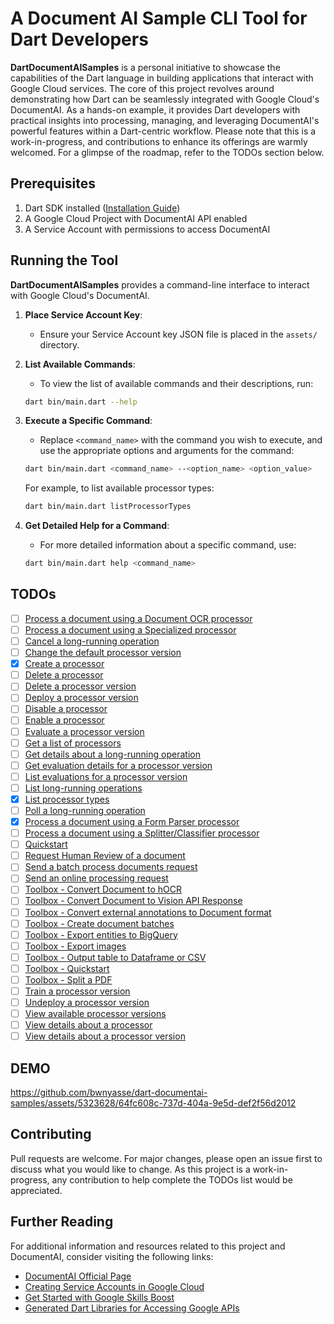 # A Document AI Sample CLI Tool for Dart Developers

**DartDocumentAISamples**  is a personal initiative to showcase the capabilities of the Dart language in building applications that interact with Google Cloud services. The core of this project revolves around demonstrating how Dart can be seamlessly integrated with Google Cloud's DocumentAI. As a hands-on example, it provides Dart developers with practical insights into processing, managing, and leveraging DocumentAI's powerful features within a Dart-centric workflow. Please note that this is a work-in-progress, and contributions to enhance its offerings are warmly welcomed. For a glimpse of the roadmap, refer to the TODOs section below.

## Prerequisites

1. Dart SDK installed ([Installation Guide](https://dart.dev/get-dart))
2. A Google Cloud Project with DocumentAI API enabled
3. A Service Account with permissions to access DocumentAI

## Running the Tool

**DartDocumentAISamples** provides a command-line interface to interact with Google Cloud's DocumentAI.

1. **Place Service Account Key**:
    - Ensure your Service Account key JSON file is placed in the `assets/` directory.

2. **List Available Commands**:
    - To view the list of available commands and their descriptions, run:
    ```bash
    dart bin/main.dart --help
    ```

3. **Execute a Specific Command**:
    - Replace `<command_name>` with the command you wish to execute, and use the appropriate options and arguments for the command:
    ```bash
    dart bin/main.dart <command_name> --<option_name> <option_value>
    ```
    For example, to list available processor types:
    ```bash
    dart bin/main.dart listProcessorTypes
    ```

4. **Get Detailed Help for a Command**:
    - For more detailed information about a specific command, use:
    ```bash
    dart bin/main.dart help <command_name>
    ```

## TODOs 

- [ ] [Process a document using a Document OCR processor](https://cloud.google.com/document-ai/docs/samples/documentai-process-ocr-document?hl=en)
- [ ] [Process a document using a Specialized processor](https://cloud.google.com/document-ai/docs/samples/documentai-process-specialized-document?hl=en)
- [ ] [Cancel a long-running operation](https://cloud.google.com/document-ai/docs/samples/documentai-cancel-operation?hl=en)
- [ ] [Change the default processor version](https://cloud.google.com/document-ai/docs/samples/documentai-set-default-processor-version?hl=en)
- [x] [Create a processor](https://cloud.google.com/document-ai/docs/samples/documentai-create-processor?hl=en)
- [ ] [Delete a processor](https://cloud.google.com/document-ai/docs/samples/documentai-delete-processor?hl=en)
- [ ] [Delete a processor version](https://cloud.google.com/document-ai/docs/samples/documentai-delete-processor-version?hl=en)
- [ ] [Deploy a processor version](https://cloud.google.com/document-ai/docs/samples/documentai-deploy-processor-version?hl=en)
- [ ] [Disable a processor](https://cloud.google.com/document-ai/docs/samples/documentai-disable-processor?hl=en)
- [ ] [Enable a processor](https://cloud.google.com/document-ai/docs/samples/documentai-enable-processor?hl=en)
- [ ] [Evaluate a processor version](https://cloud.google.com/document-ai/docs/samples/documentai-evaluate-processor-version?hl=en)
- [ ] [Get a list of processors](https://cloud.google.com/document-ai/docs/samples/documentai-list-processors?hl=en)
- [ ] [Get details about a long-running operation](https://cloud.google.com/document-ai/docs/samples/documentai-get-operation?hl=en)
- [ ] [Get evaluation details for a processor version](https://cloud.google.com/document-ai/docs/samples/documentai-get-evaluation?hl=en)
- [ ] [List evaluations for a processor version](https://cloud.google.com/document-ai/docs/samples/documentai-list-evaluations?hl=en)
- [ ] [List long-running operations](https://cloud.google.com/document-ai/docs/samples/documentai-list-operations?hl=en)
- [x] [List processor types](https://cloud.google.com/document-ai/docs/samples/documentai-fetch-processor-types?hl=en)
- [ ] [Poll a long-running operation](https://cloud.google.com/document-ai/docs/samples/documentai-poll-operation?hl=en)
- [x] [Process a document using a Form Parser processor](https://cloud.google.com/document-ai/docs/samples/documentai-process-form-document?hl=en)
- [ ] [Process a document using a Splitter/Classifier processor](https://cloud.google.com/document-ai/docs/samples/documentai-process-splitter-document?hl=en)
- [ ] [Quickstart](https://cloud.google.com/document-ai/docs/samples/documentai-quickstart?hl=en)
- [ ] [Request Human Review of a document](https://cloud.google.com/document-ai/docs/samples/documentai-review-document?hl=en)
- [ ] [Send a batch process documents request](https://cloud.google.com/document-ai/docs/samples/documentai-batch-process-document?hl=en)
- [ ] [Send an online processing request](https://cloud.google.com/document-ai/docs/samples/documentai-process-document?hl=en)
- [ ] [Toolbox - Convert Document to hOCR](https://cloud.google.com/document-ai/docs/samples/documentai-toolbox-document-to-hocr?hl=en)
- [ ] [Toolbox - Convert Document to Vision API Response](https://cloud.google.com/document-ai/docs/samples/documentai-toolbox-document-to-vision?hl=en)
- [ ] [Toolbox - Convert external annotations to Document format](https://cloud.google.com/document-ai/docs/samples/documentai-toolbox-convert-external-annotations?hl=en)
- [ ] [Toolbox - Create document batches](https://cloud.google.com/document-ai/docs/samples/documentai-toolbox-create-batches?hl=en)
- [ ] [Toolbox - Export entities to BigQuery](https://cloud.google.com/document-ai/docs/samples/documentai-toolbox-entities-to-bigquery?hl=en)
- [ ] [Toolbox - Export images](https://cloud.google.com/document-ai/docs/samples/documentai-toolbox-export-images?hl=en)
- [ ] [Toolbox - Output table to Dataframe or CSV](https://cloud.google.com/document-ai/docs/samples/documentai-toolbox-table?hl=en)
- [ ] [Toolbox - Quickstart](https://cloud.google.com/document-ai/docs/samples/documentai-toolbox-quickstart?hl=en)
- [ ] [Toolbox - Split a PDF](https://cloud.google.com/document-ai/docs/samples/documentai-toolbox-split-pdf?hl=en)
- [ ] [Train a processor version](https://cloud.google.com/document-ai/docs/samples/documentai-train-processor-version?hl=en)
- [ ] [Undeploy a processor version](https://cloud.google.com/document-ai/docs/samples/documentai-undeploy-processor-version?hl=en)
- [ ] [View available processor versions](https://cloud.google.com/document-ai/docs/samples/documentai-list-processor-versions?hl=en)
- [ ] [View details about a processor](https://cloud.google.com/document-ai/docs/samples/documentai-get-processor?hl=en)
- [ ] [View details about a processor version](https://cloud.google.com/document-ai/docs/samples/documentai-get-processor-version?hl=en)

## DEMO

https://github.com/bwnyasse/dart-documentai-samples/assets/5323628/64fc608c-737d-404a-9e5d-def2f56d2012

## Contributing

Pull requests are welcome. For major changes, please open an issue first to discuss what you would like to change. As this project is a work-in-progress, any contribution to help complete the TODOs list would be appreciated.

## Further Reading

For additional information and resources related to this project and DocumentAI, consider visiting the following links:

- [DocumentAI Official Page](https://cloud.google.com/document-ai)
- [Creating Service Accounts in Google Cloud](https://cloud.google.com/iam/docs/service-accounts-create)
- [Get Started with Google Skills Boost](https://www.cloudskillsboost.google/)
- [Generated Dart Libraries for Accessing Google APIs](https://pub.dev/packages/googleapis)


